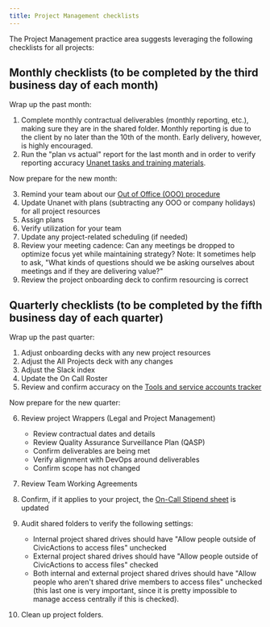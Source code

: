 ```yaml
---
title: Project Management checklists
---
```


The Project Management practice area suggests leveraging the following checklists for all projects:

## Monthly checklists (to be completed by the third business day of each month)

Wrap up the past month:

1. Complete monthly contractual deliverables (monthly reporting, etc.), making sure they are in the shared folder. Monthly reporting is due to the client by no later than the 10th of the month. Early delivery, however, is highly encouraged.
2. Run the "plan vs actual" report for the last month and in order to verify reporting accuracy [Unanet tasks and training materials](pm-unanet-tasks.md).

Now prepare for the new month:

3. Remind your team about our [Out of Office (OOO) procedure](leave-requests-and-stepping-away.md)
4. Update Unanet with plans (subtracting any OOO or company holidays) for all project resources
5. Assign plans
6. Verify utilization for your team
7. Update any project-related scheduling (if needed)
8. Review your meeting cadence: Can any meetings be dropped to optimize focus yet while maintaining strategy?
   Note: It sometimes help to ask, "What kinds of questions should we be asking ourselves about meetings and if they are delivering value?"
9. Review the project onboarding deck to confirm resourcing is correct

## Quarterly checklists (to be completed by the fifth business day of each quarter)

Wrap up the past quarter:

1. Adjust onboarding decks with any new project resources
2. Adjust the All Projects deck with any changes
3. Adjust the Slack index
4. Update the On Call Roster
5. Review and confirm accuracy on the [Tools and service accounts tracker](https://docs.google.com/spreadsheets/d/1yy7xSeTmTBCCaG5B-oJI3dwMN3r7tFPQ-lw79zOAdFE/edit#gid=1290653154)

Now prepare for the new quarter:

6. Review project Wrappers (Legal and Project Management)

    - Review contractual dates and details
    - Review Quality Assurance Surveillance Plan (QASP)
    - Confirm deliverables are being met
    - Verify alignment with DevOps around deliverables
    - Confirm scope has not changed

7. Review Team Working Agreements
8. Confirm, if it applies to your project, the [On-Call Stipend sheet](https://docs.google.com/spreadsheets/d/11jAuW7K08V5m4wyRNkddC2f_AsAtFrTXDbpUdXu272E/edit#gid=1946523395) is updated
9. Audit shared folders to verify the following settings:
    - Internal project shared drives should have "Allow people outside of CivicActions to access files" unchecked
    - External project shared drives should have "Allow people outside of CivicActions to access files" checked
    - Both internal and external project shared drives should have "Allow people who aren't shared drive members to access files" unchecked (this last one is very important, since it is pretty impossible to manage access centrally if this is checked).
10. Clean up project folders.
